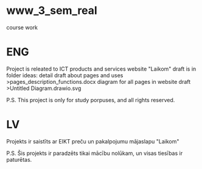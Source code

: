 # www_3_sem_real
course work 

# ENG
Project is releated to ICT products and services website "Laikom" 
draft is in folder ideas: 
    detail draft about pages and uses
    >pages_description_functions.docx
    diagram for all pages in website draft
    >Untitled Diagram.drawio.svg
    

P.S. This project is only for study porpuses, and all rights reserved. 

# LV
Projekts ir saistīts ar EIKT preču un pakalpojumu mājaslapu "Laikom"

P.S. Šis projekts ir paradzēts tikai mācību nolūkam, un visas tiesības ir paturētas.

